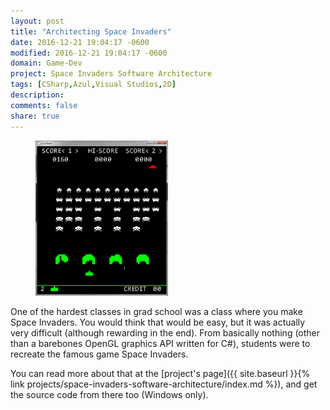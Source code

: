 ```yaml
---
layout: post
title: "Architecting Space Invaders"
date: 2016-12-21 19:04:17 -0600
modified: 2016-12-21 19:04:17 -0600
domain: Game-Dev
project: Space Invaders Software Architecture
tags: [CSharp,Azul,Visual Studios,2D]
description:
comments: false
share: true
---
```


<figure>
    <a href="/_images/project-images/space-invaders-arch/si_gameplay.png" target="_blank">
	   <img src="/_images/project-images/space-invaders-arch/si_gameplay.png" alt="" width="50%" height="50%">
    </a>
</figure>

One of the hardest classes in grad school was a class where you make Space Invaders. You would think that would be easy, but it was actually very difficult (although rewarding in the end). From basically nothing (other than a barebones OpenGL graphics API written for C#), students were to recreate the famous game Space Invaders.

You can read more about that at the [project's page]({{ site.baseurl }}{% link projects/space-invaders-software-architecture/index.md %}), and get the source code from there too (Windows only).
